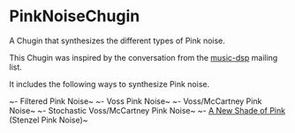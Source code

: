 # PinkNoiseChugin
A Chugin that synthesizes the different types of Pink noise.

This Chugin was inspired by the conversation from the [music-dsp](http://www.firstpr.com.au/dsp/pink-noise/) mailing list.

It includes the following ways to synthesize Pink noise.

 ~- Filtered Pink Noise~
 ~- Voss Pink Noise~
 ~- Voss/McCartney Pink Noise~
 ~- Stochastic Voss/McCartney Pink Noise~
 ~- [A New Shade of Pink](https://github.com/Stenzel/newshadeofpink) (Stenzel Pink Noise)~


